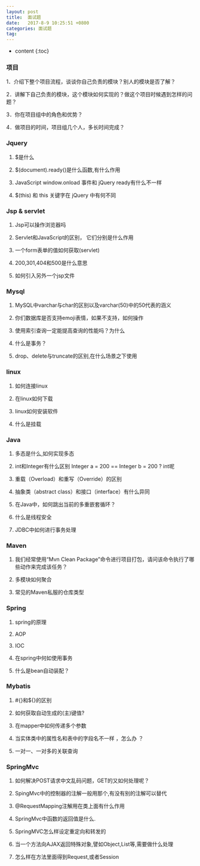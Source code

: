 ```yaml
---
layout: post
title:  面试题
date:   2017-8-9 10:25:51 +0800
categories: 面试题
tag: 
---
```


* content
{:toc}


### 项目
1．介绍下整个项目流程，谈谈你自己负责的模块？别人的模块是否了解？

2．讲解下自己负责的模块，这个模块如何实现的？做这个项目时候遇到怎样的问题？

3．你在项目组中的角色和优势？

4．做项目的时间，项目组几个人，多长时间完成？


### Jquery

1. $是什么

2. $(document).ready()是什么函数,有什么作用

3. JavaScript window.onload 事件和 jQuery ready有什么不一样

4. $(this) 和 this 关键字在 jQuery 中有何不同

### Jsp & servlet

1. Jsp可以操作浏览器吗

2. Servlet和JavaScript的区别， 它们分别是什么作用

3. 一个form表单的值如何获取(servlet)

4. 200,301,404和500是什么意思

5. 如何引入另外一个jsp文件

### Mysql 

1. MySQL中varchar与char的区别以及varchar(50)中的50代表的涵义

2. 你们数据库是否支持emoji表情，如果不支持，如何操作

3. 使用索引查询一定能提高查询的性能吗？为什么

4. 什么是事务？

5. drop、delete与truncate的区别,在什么场景之下使用


### linux 
1. 如何连接linux

2. 在linux如何下载

3. linux如何安装软件

4. 什么是挂载


### Java
1. 多态是什么,如何实现多态

2. int和Integer有什么区别  Integer a = 200  == Integer b = 200 ?  int呢

3. 重载（Overload）和重写（Override）的区别

4. 抽象类（abstract class）和接口（interface）有什么异同

5. 在Java中，如何跳出当前的多重嵌套循环？

6. 什么是线程安全

7. JDBC中如何进行事务处理





### Maven 
1. 我们经常使用“Mvn Clean Package”命令进行项目打包，请问该命令执行了哪些动作来完成该任务？

2. 多模块如何聚合

3. 常见的Maven私服的仓库类型


### Spring

1. spring的原理

2. AOP

3. IOC

4. 在spring中何如使用事务

5. 什么是bean自动装配？


### Mybatis

1. #{}和${}的区别

2. 如何获取自动生成的(主)键值?

3. 在mapper中如何传递多个参数

4. 当实体类中的属性名和表中的字段名不一样 ，怎么办 ？

5. 一对一、一对多的关联查询

### SpringMvc
1. 如何解决POST请求中文乱码问题，GET的又如何处理呢？

2. SpingMvc中的控制器的注解一般用那个,有没有别的注解可以替代

3. @RequestMapping注解用在类上面有什么作用

4. SpringMvc中函数的返回值是什么.

5. SpringMVC怎么样设定重定向和转发的

6. 当一个方法向AJAX返回特殊对象,譬如Object,List等,需要做什么处理

7. 怎么样在方法里面得到Request,或者Session

